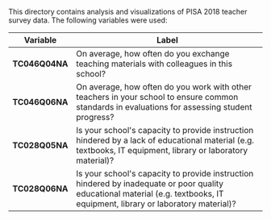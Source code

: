 This directory contains analysis and visualizations of PISA 2018 teacher survey data. The following variables were used:

| **Variable** | **Label** |
|---|---|
| **TC046Q04NA** | On average, how often do you exchange teaching materials with colleagues in this school? |
| **TC046Q06NA** | On average, how often do you work with other teachers in your school to ensure common standards in evaluations for assessing student progress? |
| **TC028Q05NA** | Is your school's capacity to provide instruction hindered by a lack of educational material (e.g. textbooks, IT equipment, library or laboratory material)? |
| **TC028Q06NA** | Is your school's capacity to provide instruction hindered by inadequate or poor quality educational material (e.g. textbooks, IT equipment, library or laboratory material)? |
